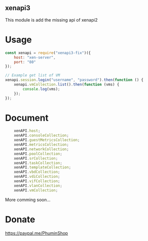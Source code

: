 xenapi3
----
This module is add the missing api of xenapi2


Usage
====
```javascript
const xenapi = require("xenapi3-fix")({
	host: "xen-server",
	port: "80"
});

// Example get list of VM
xenapi.session.login("username", "password").then(function () {
	xenapi.vmCollection.list().then(function (vms) {
		console.log(vms);
	});
});
```

Document
====
```javascript
	xenAPI.host;
	xenAPI.consoleCollection;
	xenAPI.guestMetricsCollection;
	xenAPI.metricsCollection;
	xenAPI.networkCollection;
	xenAPI.poolCollection;
	xenAPI.srCollection;
	xenAPI.taskCollection;
	xenAPI.templateCollection;
	xenAPI.vbdCollection;
	xenAPI.vdiCollection;
	xenAPI.vifCollection;
	xenAPI.vlanCollection;
	xenAPI.vmCollection;

```
More comming soon...

Donate
====
https://paypal.me/PhuminShop